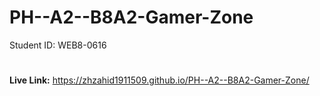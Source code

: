 # PH--A2--B8A2-Gamer-Zone
Student ID: WEB8-0616
#
**Live Link:** https://zhzahid1911509.github.io/PH--A2--B8A2-Gamer-Zone/
